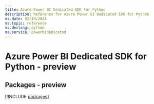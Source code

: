 ```yaml
---
title: Azure Power BI Dedicated SDK for Python
description: Reference for Azure Power BI Dedicated SDK for Python
ms.date: 02/19/2024
ms.topic: reference
ms.devlang: python
ms.service: powerbidedicated
---
```

# Azure Power BI Dedicated SDK for Python - preview
## Packages - preview
[!INCLUDE [packages](power-bi-dedicated-index.md)]
